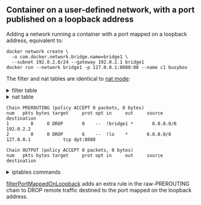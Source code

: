 ## Container on a user-defined network, with a port published on a loopback address

Adding a network running a container with a port mapped on a loopback address, equivalent to:

	docker network create \
	  -o com.docker.network.bridge.name=bridge1 \
	  --subnet 192.0.2.0/24 --gateway 192.0.2.1 bridge1
	docker run --network bridge1 -p 127.0.0.1:8080:80 --name c1 busybox

The filter and nat tables are identical to [nat mode][0]:

<details>
<summary>filter table</summary>

    Chain INPUT (policy ACCEPT 0 packets, 0 bytes)
    num   pkts bytes target     prot opt in     out     source               destination         
    
    Chain FORWARD (policy ACCEPT 0 packets, 0 bytes)
    num   pkts bytes target     prot opt in     out     source               destination         
    1        0     0 DOCKER-USER  0    --  *      *       0.0.0.0/0            0.0.0.0/0           
    2        0     0 DOCKER-FORWARD  0    --  *      *       0.0.0.0/0            0.0.0.0/0           
    
    Chain OUTPUT (policy ACCEPT 0 packets, 0 bytes)
    num   pkts bytes target     prot opt in     out     source               destination         
    
    Chain DOCKER (2 references)
    num   pkts bytes target     prot opt in     out     source               destination         
    1        0     0 ACCEPT     6    --  !bridge1 bridge1  0.0.0.0/0            192.0.2.2            tcp dpt:80
    2        0     0 DROP       0    --  !docker0 docker0  0.0.0.0/0            0.0.0.0/0           
    3        0     0 DROP       0    --  !bridge1 bridge1  0.0.0.0/0            0.0.0.0/0           
    
    Chain DOCKER-BRIDGE (1 references)
    num   pkts bytes target     prot opt in     out     source               destination         
    1        0     0 DOCKER     0    --  *      docker0  0.0.0.0/0            0.0.0.0/0           
    2        0     0 DOCKER     0    --  *      bridge1  0.0.0.0/0            0.0.0.0/0           
    
    Chain DOCKER-CT (1 references)
    num   pkts bytes target     prot opt in     out     source               destination         
    1        0     0 ACCEPT     0    --  *      docker0  0.0.0.0/0            0.0.0.0/0            ctstate RELATED,ESTABLISHED
    2        0     0 ACCEPT     0    --  *      bridge1  0.0.0.0/0            0.0.0.0/0            ctstate RELATED,ESTABLISHED
    
    Chain DOCKER-FORWARD (1 references)
    num   pkts bytes target     prot opt in     out     source               destination         
    1        0     0 DOCKER-CT  0    --  *      *       0.0.0.0/0            0.0.0.0/0           
    2        0     0 DOCKER-ISOLATION-STAGE-1  0    --  *      *       0.0.0.0/0            0.0.0.0/0           
    3        0     0 DOCKER-BRIDGE  0    --  *      *       0.0.0.0/0            0.0.0.0/0           
    4        0     0 ACCEPT     0    --  docker0 *       0.0.0.0/0            0.0.0.0/0           
    5        0     0 ACCEPT     0    --  bridge1 *       0.0.0.0/0            0.0.0.0/0           
    
    Chain DOCKER-ISOLATION-STAGE-1 (1 references)
    num   pkts bytes target     prot opt in     out     source               destination         
    1        0     0 DOCKER-ISOLATION-STAGE-2  0    --  docker0 !docker0  0.0.0.0/0            0.0.0.0/0           
    2        0     0 DOCKER-ISOLATION-STAGE-2  0    --  bridge1 !bridge1  0.0.0.0/0            0.0.0.0/0           
    
    Chain DOCKER-ISOLATION-STAGE-2 (2 references)
    num   pkts bytes target     prot opt in     out     source               destination         
    1        0     0 DROP       0    --  *      bridge1  0.0.0.0/0            0.0.0.0/0           
    2        0     0 DROP       0    --  *      docker0  0.0.0.0/0            0.0.0.0/0           
    
    Chain DOCKER-USER (1 references)
    num   pkts bytes target     prot opt in     out     source               destination         
    1        0     0 RETURN     0    --  *      *       0.0.0.0/0            0.0.0.0/0           
    

    -P INPUT ACCEPT
    -P FORWARD ACCEPT
    -P OUTPUT ACCEPT
    -N DOCKER
    -N DOCKER-BRIDGE
    -N DOCKER-CT
    -N DOCKER-FORWARD
    -N DOCKER-ISOLATION-STAGE-1
    -N DOCKER-ISOLATION-STAGE-2
    -N DOCKER-USER
    -A FORWARD -j DOCKER-USER
    -A FORWARD -j DOCKER-FORWARD
    -A DOCKER -d 192.0.2.2/32 ! -i bridge1 -o bridge1 -p tcp -m tcp --dport 80 -j ACCEPT
    -A DOCKER ! -i docker0 -o docker0 -j DROP
    -A DOCKER ! -i bridge1 -o bridge1 -j DROP
    -A DOCKER-BRIDGE -o docker0 -j DOCKER
    -A DOCKER-BRIDGE -o bridge1 -j DOCKER
    -A DOCKER-CT -o docker0 -m conntrack --ctstate RELATED,ESTABLISHED -j ACCEPT
    -A DOCKER-CT -o bridge1 -m conntrack --ctstate RELATED,ESTABLISHED -j ACCEPT
    -A DOCKER-FORWARD -j DOCKER-CT
    -A DOCKER-FORWARD -j DOCKER-ISOLATION-STAGE-1
    -A DOCKER-FORWARD -j DOCKER-BRIDGE
    -A DOCKER-FORWARD -i docker0 -j ACCEPT
    -A DOCKER-FORWARD -i bridge1 -j ACCEPT
    -A DOCKER-ISOLATION-STAGE-1 -i docker0 ! -o docker0 -j DOCKER-ISOLATION-STAGE-2
    -A DOCKER-ISOLATION-STAGE-1 -i bridge1 ! -o bridge1 -j DOCKER-ISOLATION-STAGE-2
    -A DOCKER-ISOLATION-STAGE-2 -o bridge1 -j DROP
    -A DOCKER-ISOLATION-STAGE-2 -o docker0 -j DROP
    -A DOCKER-USER -j RETURN
    

</details>

<details>
<summary>nat table</summary>

    Chain PREROUTING (policy ACCEPT 0 packets, 0 bytes)
    num   pkts bytes target     prot opt in     out     source               destination         
    1        0     0 DOCKER     0    --  *      *       0.0.0.0/0            0.0.0.0/0            ADDRTYPE match dst-type LOCAL
    
    Chain INPUT (policy ACCEPT 0 packets, 0 bytes)
    num   pkts bytes target     prot opt in     out     source               destination         
    
    Chain OUTPUT (policy ACCEPT 0 packets, 0 bytes)
    num   pkts bytes target     prot opt in     out     source               destination         
    1        0     0 DOCKER     0    --  *      *       0.0.0.0/0           !127.0.0.0/8          ADDRTYPE match dst-type LOCAL
    
    Chain POSTROUTING (policy ACCEPT 0 packets, 0 bytes)
    num   pkts bytes target     prot opt in     out     source               destination         
    1        0     0 MASQUERADE  0    --  *      !bridge1  192.0.2.0/24         0.0.0.0/0           
    2        0     0 MASQUERADE  0    --  *      !docker0  172.17.0.0/16        0.0.0.0/0           
    
    Chain DOCKER (2 references)
    num   pkts bytes target     prot opt in     out     source               destination         
    1        0     0 RETURN     0    --  bridge1 *       0.0.0.0/0            0.0.0.0/0           
    2        0     0 RETURN     0    --  docker0 *       0.0.0.0/0            0.0.0.0/0           
    3        0     0 DNAT       6    --  !bridge1 *       0.0.0.0/0            127.0.0.1            tcp dpt:8080 to:192.0.2.2:80
    

    -P PREROUTING ACCEPT
    -P INPUT ACCEPT
    -P OUTPUT ACCEPT
    -P POSTROUTING ACCEPT
    -N DOCKER
    -A PREROUTING -m addrtype --dst-type LOCAL -j DOCKER
    -A OUTPUT ! -d 127.0.0.0/8 -m addrtype --dst-type LOCAL -j DOCKER
    -A POSTROUTING -s 192.0.2.0/24 ! -o bridge1 -j MASQUERADE
    -A POSTROUTING -s 172.17.0.0/16 ! -o docker0 -j MASQUERADE
    -A DOCKER -i bridge1 -j RETURN
    -A DOCKER -i docker0 -j RETURN
    -A DOCKER -d 127.0.0.1/32 ! -i bridge1 -p tcp -m tcp --dport 8080 -j DNAT --to-destination 192.0.2.2:80
    

</details>

    Chain PREROUTING (policy ACCEPT 0 packets, 0 bytes)
    num   pkts bytes target     prot opt in     out     source               destination         
    1        0     0 DROP       0    --  !bridge1 *       0.0.0.0/0            192.0.2.2           
    2        0     0 DROP       6    --  !lo    *       0.0.0.0/0            127.0.0.1            tcp dpt:8080
    
    Chain OUTPUT (policy ACCEPT 0 packets, 0 bytes)
    num   pkts bytes target     prot opt in     out     source               destination         
    

<details>
<summary>iptables commands</summary>

    -P PREROUTING ACCEPT
    -P OUTPUT ACCEPT
    -A PREROUTING -d 192.0.2.2/32 ! -i bridge1 -j DROP
    -A PREROUTING -d 127.0.0.1/32 ! -i lo -p tcp -m tcp --dport 8080 -j DROP
    

</details>

[filterPortMappedOnLoopback][1] adds an extra rule in the raw-PREROUTING chain to DROP remote traffic destined to the
port mapped on the loopback address.

[0]: usernet-portmap.md
[1]: https://github.com/search?q=repo%3Amoby%2Fmoby%20filterPortMappedOnLoopback&type=code